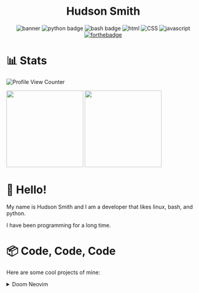<div align="center">

  # Hudson Smith
  
  ![banner](https://external-content.duckduckgo.com/iu/?u=https%3A%2F%2Fipiccy.com%2Fres%2FLP%2Fdata%2Fimages%2Fyoutube-banner-maker-b0i.jpg&f=1&nofb=1)
  ![python badge](https://img.shields.io/badge/Python-3776AB?style=for-the-badge&logo=python&logoColor=white)
  ![bash badge](https://img.shields.io/badge/Shell_Script-121011?style=for-the-badge&logo=gnu-bash&logoColor=white)
  ![html](https://img.shields.io/badge/HTML-239120?style=for-the-badge&logo=html5&logoColor=white)
  ![CSS](https://img.shields.io/badge/CSS3-1572B6?style=for-the-badge&logo=css3&logoColor=white)
  ![javascript](https://img.shields.io/badge/JavaScript-F7DF1E?style=for-the-badge&logo=javascript&logoColor=black)
  [![forthebadge](https://forthebadge.com/images/badges/built-with-love.svg)](https://forthebadge.com)

</div>


  
# 📊 Stats
  
![Profile View Counter](https://komarev.com/ghpvc/?username=hudsonsmith)

<img src="https://github-readme-stats.vercel.app/api/top-langs/?username=hudsonsmith" height="200vh" />
<img src="https://github-readme-stats.vercel.app/api?username=hudsonsmith&show_icons=true&theme=dracula" height="200vh" />
  
# 👋 Hello!


My name is Hudson Smith and I am a developer that likes linux, bash, and python.

I have been programming for a long time.


# 📦 Code, Code, Code

Here are some cool projects of mine:

<details>
  <summary>Doom Neovim</summary>
  
  ---
  
  Link: [Doom Neovim](https://github.com/hudsonsmith/doom-neovim)
  
  Doom Neovim is my own custom flavor of Neovim that I use on a daily basis.
  
  Since it is mine, I will update it for everybody, whenever I get a want a new feature, you will get it too.

  ### Features
  - Minimalistic looks inspired by modern IDEs.
  - Sane defaults for insane people.
  - Modern Git support.
  - FZF support.
  - Better start screen with Dashboard-nvim
  - Custom made statusline made specifically for Doom Neovim.
  - Better git commit that shows git diffs in a vertical split.
  
</details>
<!-- 

### Stats
Vim opened 1160 times!
10529 Bash commands ran!

### Quicklinks
- [Symlink Tool](https://github.com/hudsonsmith/symlink-tool)
- [Math Killer Linux/Unix](https://github.com/hudsonsmith/math-killer-linux-and-unix)
- [Math Killer Windows](https://github.com/hudsonsmith/math-killer-windows)
- [Vimrc Collection](https://github.com/hudsonsmith/vimrc-collection)
 -->
